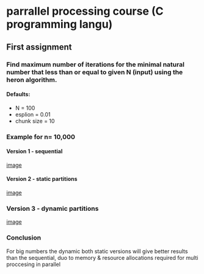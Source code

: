 # parrallel processing course (C programming langu)
## First assignment
### Find maximum number of iterations for the minimal natural number that less than or equal to given N (input) using the **heron** algorithm.

#### Defaults:
- N = 100
- esplion  = 0.01
- chunk size = 10

### Example for n= 10,000

#### Version 1 - sequential
[image](seq.png)

#### Version 2 - static partitions
[image](stat.png)

### Version 3 - dynamic partitions
[image](dyn.png)


### Conclusion
For big numbers the dynamic both static versions will give better results than the sequential, duo to memory & resource allocations required for multi proccesing in parallel